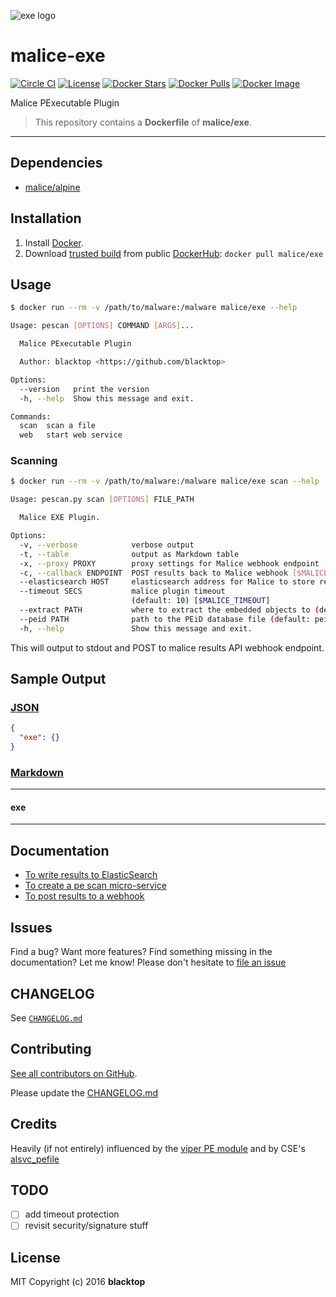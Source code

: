 ![exe logo](https://github.com/malice-plugins/exe/blob/master/docs/exe.png)

# malice-exe

[![Circle CI](https://circleci.com/gh/malice-plugins/exe.png?style=shield)](https://circleci.com/gh/malice-plugins/exe) [![License](http://img.shields.io/:license-mit-blue.svg)](http://doge.mit-license.org) [![Docker Stars](https://img.shields.io/docker/stars/malice/exe.svg)](https://hub.docker.com/r/malice/exe/) [![Docker Pulls](https://img.shields.io/docker/pulls/malice/exe.svg)](https://hub.docker.com/r/malice/exe/) [![Docker Image](https://img.shields.io/badge/docker%20image-81.5MB-blue.svg)](https://hub.docker.com/r/malice/exe/)

Malice PExecutable Plugin

> This repository contains a **Dockerfile** of **malice/exe**.

---

## Dependencies

- [malice/alpine](https://hub.docker.com/r/malice/alpine/)

## Installation

1. Install [Docker](https://www.docker.io/).
2. Download [trusted build](https://hub.docker.com/r/malice/exe/) from public [DockerHub](https://hub.docker.com): `docker pull malice/exe`

## Usage

```bash
$ docker run --rm -v /path/to/malware:/malware malice/exe --help

Usage: pescan [OPTIONS] COMMAND [ARGS]...

  Malice PExecutable Plugin

  Author: blacktop <https://github.com/blacktop>

Options:
  --version   print the version
  -h, --help  Show this message and exit.

Commands:
  scan  scan a file
  web   start web service
```

### Scanning

```bash
$ docker run --rm -v /path/to/malware:/malware malice/exe scan --help

Usage: pescan.py scan [OPTIONS] FILE_PATH

  Malice EXE Plugin.

Options:
  -v, --verbose            verbose output
  -t, --table              output as Markdown table
  -x, --proxy PROXY        proxy settings for Malice webhook endpoint [$MALICE_PROXY]
  -c, --callback ENDPOINT  POST results back to Malice webhook [$MALICE_ENDPOINT]
  --elasticsearch HOST     elasticsearch address for Malice to store results [$MALICE_ELASTICSEARCH]
  --timeout SECS           malice plugin timeout
                           (default: 10) [$MALICE_TIMEOUT]
  --extract PATH           where to extract the embedded objects to (default: /malware) [$MALICE_EXTRACT_PATH]
  --peid PATH              path to the PEiD database file (default: peid/UserDB.TXT) [$MALICE_PEID_PATH]
  -h, --help               Show this message and exit.
```

This will output to stdout and POST to malice results API webhook endpoint.

## Sample Output

### [JSON](https://github.com/malice-plugins/exe/blob/master/docs/results.json)

```json
{
  "exe": {}
}
```

### [Markdown](https://github.com/malice-plugins/exe/blob/master/docs/SAMPLE.md)

---

#### exe

---

## Documentation

- [To write results to ElasticSearch](https://github.com/malice-plugins/exe/blob/master/docs/elasticsearch.md)
- [To create a pe scan micro-service](https://github.com/malice-plugins/exe/blob/master/docs/web.md)
- [To post results to a webhook](https://github.com/malice-plugins/exe/blob/master/docs/callback.md)

## Issues

Find a bug? Want more features? Find something missing in the documentation? Let me know! Please don't hesitate to [file an issue](https://github.com/malice-plugins/exe/issues/new)

## CHANGELOG

See [`CHANGELOG.md`](https://github.com/malice-plugins/exe/blob/master/CHANGELOG.md)

## Contributing

[See all contributors on GitHub](https://github.com/malice-plugins/exe/graphs/contributors).

Please update the [CHANGELOG.md](https://github.com/malice-plugins/exe/blob/master/CHANGELOG)

## Credits

Heavily (if not entirely) influenced by the [viper PE module](https://github.com/viper-framework/viper/blob/master/viper/modules/pe.py) and by CSE's [alsvc_pefile](https://bitbucket.org/cse-assemblyline/alsvc_pefile)

## TODO

- [ ] add timeout protection
- [ ] revisit security/signature stuff

## License

MIT Copyright (c) 2016 **blacktop**
